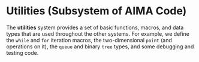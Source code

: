 # Utilities (Subsystem of AIMA Code)



The **utilities** system provides a set of basic functions, macros,
and data types that are used throughout the other systems.  For
example, we define the `while` and `for` iteration
macros, the two-dimensional `point` (and operations on it), the `queue`
and binary `tree` types, and some debugging and testing code.


